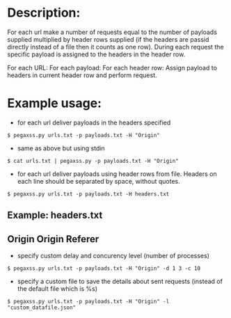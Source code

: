 
# Description: 
For each url make a number of requests equal to the number of payloads supplied multiplied by header rows supplied (if the headers are passid directly instead of a file then it counts as one row). During each request the specific payload is assigned to the headers in the header row. 

For each URL:
  For each payload:
    For each header row:
      Assign payload to headers in current header row and perform request.

# Example usage:

* for each url deliver payloads in the headers specified




`$ pegaxss.py urls.txt -p payloads.txt -H "Origin"`

* same as above but using stdin




`$ cat urls.txt | pegaxss.py -p payloads.txt -H "Origin"`

* for each url deliver payloads using header rows from file. Headers on each line should be separated by space, without quotes. 





`$ pegaxss.py urls.txt -p payloads.txt -H headers.txt`





Example: headers.txt
--------------
Origin
Origin Referer
-------------

* specify custom delay and concurency level (number of processes)




`$ pegaxss.py urls.txt -p payloads.txt -H "Origin" -d 1 3 -c 10`

* specify a custom file to save the details about sent requests (instead of the default file which is %s)





`$ pegaxss.py urls.txt -p payloads.txt -H "Origin" -l "custom_datafile.json"`

